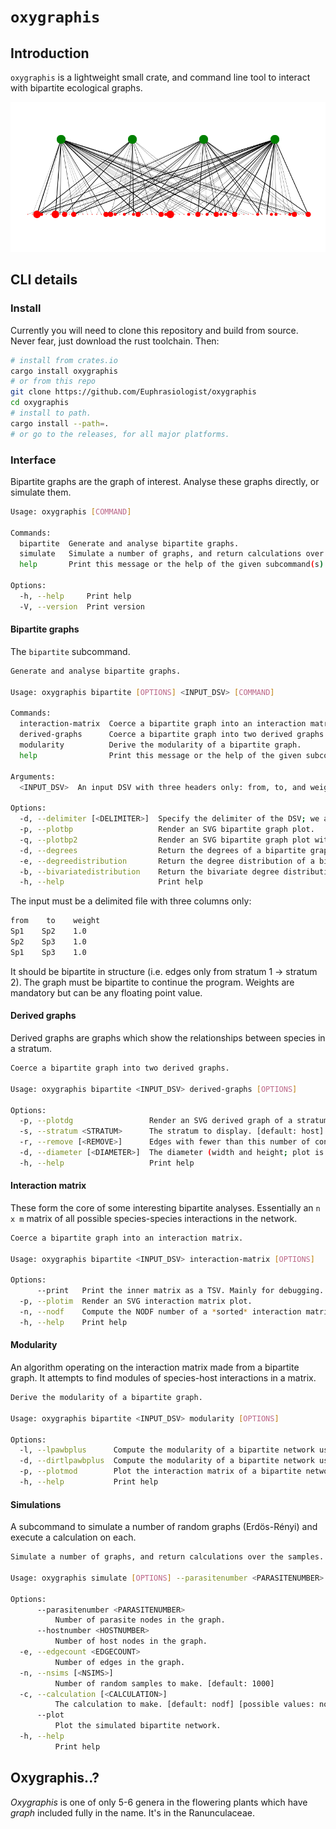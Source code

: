 # `oxygraphis`

## Introduction

`oxygraphis` is a lightweight small crate, and command line tool to interact with bipartite ecological graphs.

<img src="./euphrasia_hp.svg">

## CLI details

### Install

Currently you will need to clone this repository and build from source. Never fear, just download the rust toolchain. Then:

```bash
# install from crates.io
cargo install oxygraphis
# or from this repo
git clone https://github.com/Euphrasiologist/oxygraphis
cd oxygraphis
# install to path.
cargo install --path=.
# or go to the releases, for all major platforms.
```

### Interface

Bipartite graphs are the graph of interest. Analyse these graphs directly, or simulate them.

```bash
Usage: oxygraphis [COMMAND]

Commands:
  bipartite  Generate and analyse bipartite graphs.
  simulate   Simulate a number of graphs, and return calculations over the samples.
  help       Print this message or the help of the given subcommand(s)

Options:
  -h, --help     Print help
  -V, --version  Print version
```

#### Bipartite graphs

The `bipartite` subcommand.

```bash
Generate and analyse bipartite graphs.

Usage: oxygraphis bipartite [OPTIONS] <INPUT_DSV> [COMMAND]

Commands:
  interaction-matrix  Coerce a bipartite graph into an interaction matrix.
  derived-graphs      Coerce a bipartite graph into two derived graphs.
  modularity          Derive the modularity of a bipartite graph.
  help                Print this message or the help of the given subcommand(s)

Arguments:
  <INPUT_DSV>  An input DSV with three headers only: from, to, and weight.

Options:
  -d, --delimiter [<DELIMITER>]  Specify the delimiter of the DSV; we assume tabs.
  -p, --plotbp                   Render an SVG bipartite graph plot.
  -q, --plotbp2                  Render an SVG bipartite graph plot with proportional node size.
  -d, --degrees                  Return the degrees of a bipartite graph.
  -e, --degreedistribution       Return the degree distribution of a bipartite graph.
  -b, --bivariatedistribution    Return the bivariate degree distribution of a bipartite graph.
  -h, --help                     Print help
```

The input must be a delimited file with three columns only:

```txt
from    to    weight
Sp1    Sp2    1.0
Sp2    Sp3    1.0
Sp1    Sp3    1.0
```

It should be bipartite in structure (i.e. edges only from stratum 1 -> stratum 2). The graph must be bipartite to continue the program. Weights are mandatory but can be any floating point value.

#### Derived graphs

Derived graphs are graphs which show the relationships between species in a stratum.

```bash
Coerce a bipartite graph into two derived graphs.

Usage: oxygraphis bipartite <INPUT_DSV> derived-graphs [OPTIONS]

Options:
  -p, --plotdg                 Render an SVG derived graph of a stratum.
  -s, --stratum <STRATUM>      The stratum to display. [default: host] [possible values: host, parasite]
  -r, --remove [<REMOVE>]      Edges with fewer than this number of connections are removed from the graph. [default: 2.0]
  -d, --diameter [<DIAMETER>]  The diameter (width and height; plot is square) of the plot. [default: 600.0]
  -h, --help                   Print help
```

#### Interaction matrix

These form the core of some interesting bipartite analyses. Essentially an `n x m` matrix of all possible species-species interactions in the network.

```bash
Coerce a bipartite graph into an interaction matrix.

Usage: oxygraphis bipartite <INPUT_DSV> interaction-matrix [OPTIONS]

Options:
      --print   Print the inner matrix as a TSV. Mainly for debugging.
  -p, --plotim  Render an SVG interaction matrix plot.
  -n, --nodf    Compute the NODF number of a *sorted* interaction matrix.
  -h, --help    Print help
```

#### Modularity 

An algorithm operating on the interaction matrix made from a bipartite graph. It attempts to find modules of species-host interactions in a matrix.

```bash
Derive the modularity of a bipartite graph.

Usage: oxygraphis bipartite <INPUT_DSV> modularity [OPTIONS]

Options:
  -l, --lpawbplus      Compute the modularity of a bipartite network using LPAwb+ algorithm.
  -d, --dirtlpawbplus  Compute the modularity of a bipartite network using DIRTLPAwb+ algorithm.
  -p, --plotmod        Plot the interaction matrix of a bipartite network, sorted to maximise modularity. Modules printed to stderr.
  -h, --help           Print help
```

#### Simulations

A subcommand to simulate a number of random graphs (Erdös-Rényi) and execute a calculation on each.

```bash
Simulate a number of graphs, and return calculations over the samples.

Usage: oxygraphis simulate [OPTIONS] --parasitenumber <PARASITENUMBER> --hostnumber <HOSTNUMBER> --edgecount <EDGECOUNT>

Options:
      --parasitenumber <PARASITENUMBER>
          Number of parasite nodes in the graph.
      --hostnumber <HOSTNUMBER>
          Number of host nodes in the graph.
  -e, --edgecount <EDGECOUNT>
          Number of edges in the graph.
  -n, --nsims [<NSIMS>]
          Number of random samples to make. [default: 1000]
  -c, --calculation [<CALCULATION>]
          The calculation to make. [default: nodf] [possible values: nodf, lpawbplus, dirtlpawbplus, degree-distribution, bivariate-distribution]
      --plot
          Plot the simulated bipartite network.
  -h, --help
          Print help
```

## Oxygraphis..?

*Oxygraphis* is one of only 5-6 genera in the flowering plants which have *graph* included fully in the name. It's in the Ranunculaceae.

